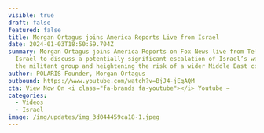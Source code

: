 ```yaml
---
visible: true
draft: false
featured: false
title: Morgan Ortagus joins America Reports Live from Israel
date: 2024-01-03T18:50:59.704Z
summary: Morgan Ortagus joins America Reports on Fox News live from Tel Aviv,
  Israel to discuss a potentially significant escalation of Israel’s war against
  the militant group and heightening the risk of a wider Middle East conflict.
author: POLARIS Founder, Morgan Ortagus
outbound: https://www.youtube.com/watch?v=BjJ4-jEqAQM
cta: View Now On <i class="fa-brands fa-youtube"></i> Youtube →
categories:
  - Videos
  - Israel
image: /img/updates/img_3d044459ca18-1.jpeg
---
```

